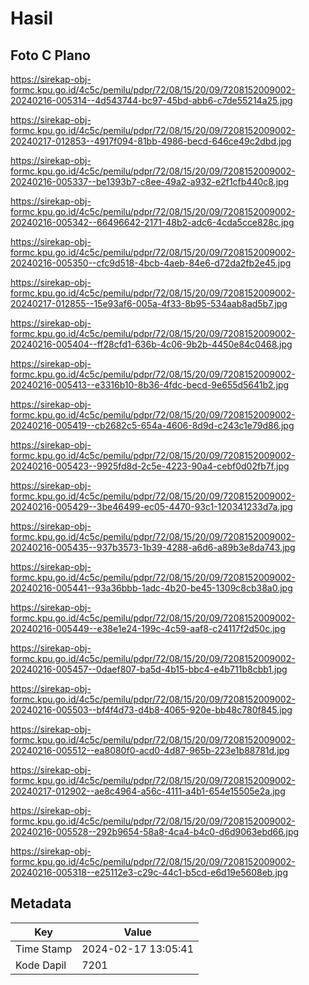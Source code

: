 # Hasil

## Foto C Plano

https://sirekap-obj-formc.kpu.go.id/4c5c/pemilu/pdpr/72/08/15/20/09/7208152009002-20240216-005314--4d543744-bc97-45bd-abb6-c7de55214a25.jpg

https://sirekap-obj-formc.kpu.go.id/4c5c/pemilu/pdpr/72/08/15/20/09/7208152009002-20240217-012853--4917f094-81bb-4986-becd-646ce49c2dbd.jpg

https://sirekap-obj-formc.kpu.go.id/4c5c/pemilu/pdpr/72/08/15/20/09/7208152009002-20240216-005337--be1393b7-c8ee-49a2-a932-e2f1cfb440c8.jpg

https://sirekap-obj-formc.kpu.go.id/4c5c/pemilu/pdpr/72/08/15/20/09/7208152009002-20240216-005342--66496642-2171-48b2-adc6-4cda5cce828c.jpg

https://sirekap-obj-formc.kpu.go.id/4c5c/pemilu/pdpr/72/08/15/20/09/7208152009002-20240216-005350--cfc9d518-4bcb-4aeb-84e6-d72da2fb2e45.jpg

https://sirekap-obj-formc.kpu.go.id/4c5c/pemilu/pdpr/72/08/15/20/09/7208152009002-20240217-012855--15e93af6-005a-4f33-8b95-534aab8ad5b7.jpg

https://sirekap-obj-formc.kpu.go.id/4c5c/pemilu/pdpr/72/08/15/20/09/7208152009002-20240216-005404--ff28cfd1-636b-4c06-9b2b-4450e84c0468.jpg

https://sirekap-obj-formc.kpu.go.id/4c5c/pemilu/pdpr/72/08/15/20/09/7208152009002-20240216-005413--e3316b10-8b36-4fdc-becd-9e655d5641b2.jpg

https://sirekap-obj-formc.kpu.go.id/4c5c/pemilu/pdpr/72/08/15/20/09/7208152009002-20240216-005419--cb2682c5-654a-4606-8d9d-c243c1e79d86.jpg

https://sirekap-obj-formc.kpu.go.id/4c5c/pemilu/pdpr/72/08/15/20/09/7208152009002-20240216-005423--9925fd8d-2c5e-4223-90a4-cebf0d02fb7f.jpg

https://sirekap-obj-formc.kpu.go.id/4c5c/pemilu/pdpr/72/08/15/20/09/7208152009002-20240216-005429--3be46499-ec05-4470-93c1-120341233d7a.jpg

https://sirekap-obj-formc.kpu.go.id/4c5c/pemilu/pdpr/72/08/15/20/09/7208152009002-20240216-005435--937b3573-1b39-4288-a6d6-a89b3e8da743.jpg

https://sirekap-obj-formc.kpu.go.id/4c5c/pemilu/pdpr/72/08/15/20/09/7208152009002-20240216-005441--93a36bbb-1adc-4b20-be45-1309c8cb38a0.jpg

https://sirekap-obj-formc.kpu.go.id/4c5c/pemilu/pdpr/72/08/15/20/09/7208152009002-20240216-005449--e38e1e24-199c-4c59-aaf8-c24117f2d50c.jpg

https://sirekap-obj-formc.kpu.go.id/4c5c/pemilu/pdpr/72/08/15/20/09/7208152009002-20240216-005457--0daef807-ba5d-4b15-bbc4-e4b711b8cbb1.jpg

https://sirekap-obj-formc.kpu.go.id/4c5c/pemilu/pdpr/72/08/15/20/09/7208152009002-20240216-005503--bf4f4d73-d4b8-4065-920e-bb48c780f845.jpg

https://sirekap-obj-formc.kpu.go.id/4c5c/pemilu/pdpr/72/08/15/20/09/7208152009002-20240216-005512--ea8080f0-acd0-4d87-965b-223e1b88781d.jpg

https://sirekap-obj-formc.kpu.go.id/4c5c/pemilu/pdpr/72/08/15/20/09/7208152009002-20240217-012902--ae8c4964-a56c-4111-a4b1-654e15505e2a.jpg

https://sirekap-obj-formc.kpu.go.id/4c5c/pemilu/pdpr/72/08/15/20/09/7208152009002-20240216-005528--292b9654-58a8-4ca4-b4c0-d6d9063ebd66.jpg

https://sirekap-obj-formc.kpu.go.id/4c5c/pemilu/pdpr/72/08/15/20/09/7208152009002-20240216-005318--e25112e3-c29c-44c1-b5cd-e6d19e5608eb.jpg


## Metadata

| Key        | Value               |
| ---------- | ------------------- |
| Time Stamp | 2024-02-17 13:05:41 |
| Kode Dapil | 7201                |



